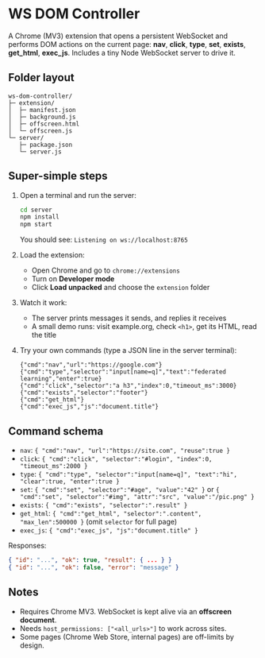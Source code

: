 
# WS DOM Controller

A Chrome (MV3) extension that opens a persistent WebSocket and performs DOM actions on the current page: **nav**, **click**, **type**, **set**, **exists**, **get_html**, **exec_js**. Includes a tiny Node WebSocket server to drive it.

## Folder layout
```
ws-dom-controller/
├─ extension/
│  ├─ manifest.json
│  ├─ background.js
│  ├─ offscreen.html
│  └─ offscreen.js
└─ server/
   ├─ package.json
   └─ server.js
```

## Super-simple steps
1. Open a terminal and run the server:
   ```bash
   cd server
   npm install
   npm start
   ```
   You should see: `Listening on ws://localhost:8765`

2. Load the extension:
   - Open Chrome and go to `chrome://extensions`
   - Turn on **Developer mode**
   - Click **Load unpacked** and choose the `extension` folder

3. Watch it work:
   - The server prints messages it sends, and replies it receives
   - A small demo runs: visit example.org, check `<h1>`, get its HTML, read the title

4. Try your own commands (type a JSON line in the server terminal):
   ```
   {"cmd":"nav","url":"https://google.com"}
   {"cmd":"type","selector":"input[name=q]","text":"federated learning","enter":true}
   {"cmd":"click","selector":"a h3","index":0,"timeout_ms":3000}
   {"cmd":"exists","selector":"footer"}
   {"cmd":"get_html"}
   {"cmd":"exec_js","js":"document.title"}
   ```

## Command schema
- `nav`: `{ "cmd":"nav", "url":"https://site.com", "reuse":true }`
- `click`: `{ "cmd":"click", "selector":"#login", "index":0, "timeout_ms":2000 }`
- `type`: `{ "cmd":"type", "selector":"input[name=q]", "text":"hi", "clear":true, "enter":true }`
- `set`: `{ "cmd":"set", "selector":"#age", "value":"42" }` or `{ "cmd":"set", "selector":"#img", "attr":"src", "value":"/pic.png" }`
- `exists`: `{ "cmd":"exists", "selector":".result" }`
- `get_html`: `{ "cmd":"get_html", "selector":".content", "max_len":500000 }` (omit `selector` for full page)
- `exec_js`: `{ "cmd":"exec_js", "js":"document.title" }`

Responses:
```json
{ "id": "...", "ok": true, "result": { ... } }
{ "id": "...", "ok": false, "error": "message" }
```

## Notes
- Requires Chrome MV3. WebSocket is kept alive via an **offscreen document**.
- Needs `host_permissions: ["<all_urls>"]` to work across sites.
- Some pages (Chrome Web Store, internal pages) are off-limits by design.
